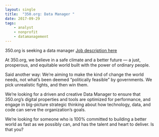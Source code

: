 ```yaml
---
layout: single
title:  "350.org: Data Manager "
date: 2017-09-29
tags: 
    - analyst
    - nonprofit
    - datamanagement
---
```

350.org is seeking a data manager
[Job description here](https://350.org/jobs/?gh_jid=836875)

At 350.org, we believe in a safe climate and a better future — a just, prosperous, and equitable world built with the power of ordinary people.

Said another way: We’re aiming to make the kind of change the world needs, not what’s been deemed “politically feasible” by governments. We pick unrealistic fights, and then win them.

We’re looking for a driven and creative Data Manager to ensure that 350.org’s digital properties and tools are optimized for performance, and engage in big-picture strategic thinking about how technology, data, and code can serve the organization’s goals.

We’re looking for someone who is 100% committed to building a better world as fast as we possibly can, and has the talent and heart to deliver. Is that you?

